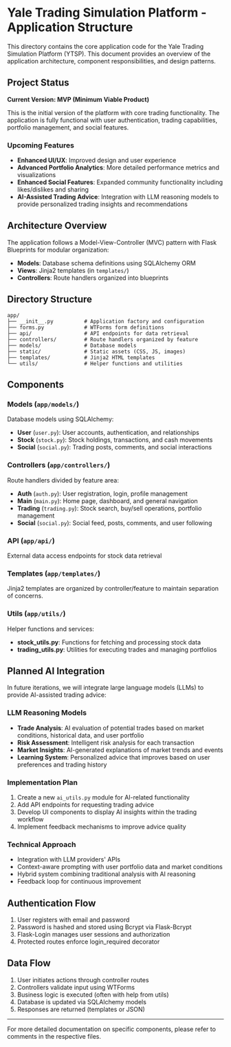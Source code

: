 # Yale Trading Simulation Platform - Application Structure

This directory contains the core application code for the Yale Trading Simulation Platform (YTSP). This document provides an overview of the application architecture, component responsibilities, and design patterns.

## Project Status

**Current Version: MVP (Minimum Viable Product)**

This is the initial version of the platform with core trading functionality. The application is fully functional with user authentication, trading capabilities, portfolio management, and social features.

### Upcoming Features

* **Enhanced UI/UX**: Improved design and user experience
* **Advanced Portfolio Analytics**: More detailed performance metrics and visualizations
* **Enhanced Social Features**: Expanded community functionality including likes/dislikes and sharing
* **AI-Assisted Trading Advice**: Integration with LLM reasoning models to provide personalized trading insights and recommendations

## Architecture Overview

The application follows a Model-View-Controller (MVC) pattern with Flask Blueprints for modular organization:

- **Models**: Database schema definitions using SQLAlchemy ORM
- **Views**: Jinja2 templates (in `templates/`)
- **Controllers**: Route handlers organized into blueprints

## Directory Structure

```
app/
├── __init__.py          # Application factory and configuration
├── forms.py             # WTForms form definitions
├── api/                 # API endpoints for data retrieval
├── controllers/         # Route handlers organized by feature
├── models/              # Database models
├── static/              # Static assets (CSS, JS, images)
├── templates/           # Jinja2 HTML templates
└── utils/               # Helper functions and utilities
```

## Components

### Models (`app/models/`)

Database models using SQLAlchemy:

- **User** (`user.py`): User accounts, authentication, and relationships
- **Stock** (`stock.py`): Stock holdings, transactions, and cash movements
- **Social** (`social.py`): Trading posts, comments, and social interactions

### Controllers (`app/controllers/`)

Route handlers divided by feature area:

- **Auth** (`auth.py`): User registration, login, profile management
- **Main** (`main.py`): Home page, dashboard, and general navigation
- **Trading** (`trading.py`): Stock search, buy/sell operations, portfolio management
- **Social** (`social.py`): Social feed, posts, comments, and user following

### API (`app/api/`)

External data access endpoints for stock data retrieval

### Templates (`app/templates/`)

Jinja2 templates are organized by controller/feature to maintain separation of concerns.

### Utils (`app/utils/`)

Helper functions and services:

- **stock_utils.py**: Functions for fetching and processing stock data
- **trading_utils.py**: Utilities for executing trades and managing portfolios

## Planned AI Integration

In future iterations, we will integrate large language models (LLMs) to provide AI-assisted trading advice:

### LLM Reasoning Models

- **Trade Analysis**: AI evaluation of potential trades based on market conditions, historical data, and user portfolio
- **Risk Assessment**: Intelligent risk analysis for each transaction
- **Market Insights**: AI-generated explanations of market trends and events
- **Learning System**: Personalized advice that improves based on user preferences and trading history

### Implementation Plan

1. Create a new `ai_utils.py` module for AI-related functionality
2. Add API endpoints for requesting trading advice
3. Develop UI components to display AI insights within the trading workflow
4. Implement feedback mechanisms to improve advice quality

### Technical Approach

- Integration with LLM providers' APIs
- Context-aware prompting with user portfolio data and market conditions
- Hybrid system combining traditional analysis with AI reasoning
- Feedback loop for continuous improvement

## Authentication Flow

1. User registers with email and password
2. Password is hashed and stored using Bcrypt via Flask-Bcrypt
3. Flask-Login manages user sessions and authorization
4. Protected routes enforce login_required decorator

## Data Flow

1. User initiates actions through controller routes
2. Controllers validate input using WTForms
3. Business logic is executed (often with help from utils)
4. Database is updated via SQLAlchemy models
5. Responses are returned (templates or JSON)


---

For more detailed documentation on specific components, please refer to comments in the respective files. 